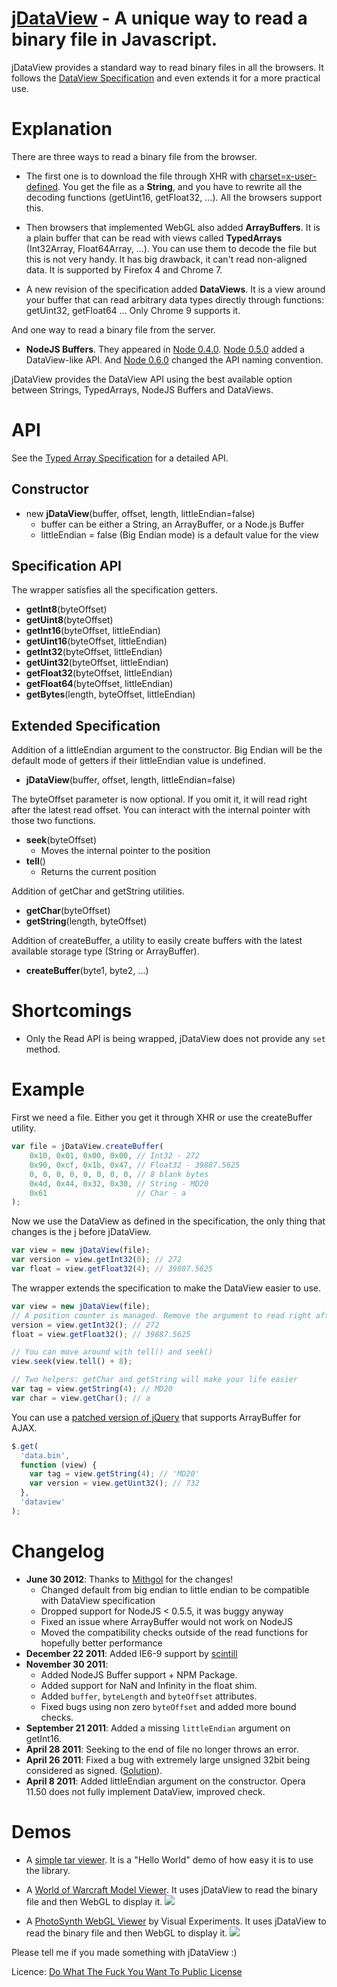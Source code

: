 <a href="http://blog.vjeux.com/2011/javascript/jdataview-read-binary-file.html">jDataView</a> - A unique way to read a binary file in Javascript.
================================

jDataView provides a standard way to read binary files in all the browsers. It follows the [DataView Specification](http://www.khronos.org/registry/webgl/doc/spec/TypedArray-spec.html#6) and even extends it for a more practical use.

Explanation
=========

There are three ways to read a binary file from the browser.

* The first one is to download the file through XHR with [charset=x-user-defined](https://developer.mozilla.org/en/using_xmlhttprequest#Receiving_binary_data). You get the file as a **String**, and you have to rewrite all the decoding functions (getUint16, getFloat32, ...). All the browsers support this.

* Then browsers that implemented WebGL also added **ArrayBuffers**. It is a plain buffer that can be read with views called **TypedArrays** (Int32Array, Float64Array, ...). You can use them to decode the file but this is not very handy. It has big drawback, it can't read non-aligned data. It is supported by Firefox 4 and Chrome 7.

* A new revision of the specification added **DataViews**. It is a view around your buffer that can read arbitrary data types directly through functions: getUint32, getFloat64 ... Only Chrome 9 supports it.

And one way to read a binary file from the server.

* **NodeJS Buffers**. They appeared in [Node 0.4.0](http://nodejs.org/docs/v0.4.0/api/buffers.html). [Node 0.5.0](http://nodejs.org/docs/v0.5.0/api/buffers.html) added a DataView-like API. And [Node 0.6.0](http://nodejs.org/docs/v0.6.0/api/buffers.html) changed the API naming convention.

jDataView provides the DataView API using the best available option between Strings, TypedArrays, NodeJS Buffers and DataViews.

API
===
See the [Typed Array Specification](http://www.khronos.org/registry/typedarray/specs/latest/#8) for a detailed API.

Constructor
-----------------
* new **jDataView**(buffer, offset, length, littleEndian=false)
    * buffer can be either a String, an ArrayBuffer, or a Node.js Buffer
    * littleEndian = false (Big Endian mode) is a default value for the view

Specification API
-------------------------
The wrapper satisfies all the specification getters.

* **getInt8**(byteOffset)
* **getUint8**(byteOffset)
* **getInt16**(byteOffset, littleEndian)
* **getUint16**(byteOffset, littleEndian)
* **getInt32**(byteOffset, littleEndian)
* **getUint32**(byteOffset, littleEndian)
* **getFloat32**(byteOffset, littleEndian)
* **getFloat64**(byteOffset, littleEndian)
* **getBytes**(length, byteOffset, littleEndian)


Extended Specification
---------------------------------
Addition of a littleEndian argument to the constructor. Big Endian will be the default mode of getters if their littleEndian value is undefined.

* **jDataView**(buffer, offset, length, littleEndian=false)

The byteOffset parameter is now optional. If you omit it, it will read right after the latest read offset. You can interact with the internal pointer with those two functions.

* **seek**(byteOffset)
    * Moves the internal pointer to the position
* **tell**()
    * Returns the current position

Addition of getChar and getString utilities.

* **getChar**(byteOffset)
* **getString**(length, byteOffset)

Addition of createBuffer, a utility to easily create buffers with the latest available storage type (String or ArrayBuffer).

* **createBuffer**(byte1, byte2, ...)

Shortcomings
==========

* Only the Read API is being wrapped, jDataView does not provide any `set` method.

Example
======
First we need a file. Either you get it through XHR or use the createBuffer utility.

```javascript
var file = jDataView.createBuffer(
	0x10, 0x01, 0x00, 0x00, // Int32 - 272
	0x90, 0xcf, 0x1b, 0x47, // Float32 - 39887.5625
	0, 0, 0, 0, 0, 0, 0, 0, // 8 blank bytes
	0x4d, 0x44, 0x32, 0x30, // String - MD20
	0x61                    // Char - a
);
```

Now we use the DataView as defined in the specification, the only thing that changes is the j before jDataView.

```javascript
var view = new jDataView(file);
var version = view.getInt32(0); // 272
var float = view.getFloat32(4); // 39887.5625
```

The wrapper extends the specification to make the DataView easier to use.

```javascript
var view = new jDataView(file);
// A position counter is managed. Remove the argument to read right after the last read.
version = view.getInt32(); // 272
float = view.getFloat32(); // 39887.5625

// You can move around with tell() and seek()
view.seek(view.tell() + 8);

// Two helpers: getChar and getString will make your life easier
var tag = view.getString(4); // MD20
var char = view.getChar(); // a
```

You can use a <a href="http://blog.vjeux.com/2011/javascript/jquery-binary-ajax.html">patched version of jQuery</a> that supports ArrayBuffer for AJAX.

```javascript
$.get(
  'data.bin',
  function (view) {
    var tag = view.getString(4); // 'MD20'
    var version = view.getUint32(); // 732
  },
  'dataview'
);
```

Changelog
========
* **June 30 2012**: Thanks to [Mithgol](https://github.com/Mithgol) for the changes!
  * Changed default from big endian to little endian to be compatible with DataView specification
  * Dropped support for NodeJS < 0.5.5, it was buggy anyway
  * Fixed an issue where ArrayBuffer would not work on NodeJS
  * Moved the compatibility checks outside of the read functions for hopefully better performance
* **December 22 2011**: Added IE6-9 support by [scintill](https://github.com/scintill)
* **November 30 2011**:
  * Added NodeJS Buffer support + NPM Package.
  * Added support for NaN and Infinity in the float shim.
  * Added ```buffer```, ```byteLength``` and ```byteOffset``` attributes.
  * Fixed bugs using non zero ```byteOffset``` and added more bound checks.
* **September 21 2011**: Added a missing ```littleEndian``` argument on getInt16.
* **April 28 2011**: Seeking to the end of file no longer throws an error.
* **April 26 2011**: Fixed a bug with extremely large unsigned 32bit being considered as signed. ([Solution](http://stackoverflow.com/questions/1240408/reading-bytes-from-a-javascript-string/2954435#2954435)). 
* **April 8 2011**: Added littleEndian argument on the constructor. Opera 11.50 does not fully implement DataView, improved check.

Demos
==== 

* A <a href="http://fooo.fr/~vjeux/github/jsDataView/demo/untar/untar.html">simple tar viewer</a>. It is a "Hello World" demo of how easy it is to use the library.

* A <a href="http://fooo.fr/~vjeux/github/jsWoWModelViewer/modelviewer.html">World of Warcraft Model Viewer</a>. It uses jDataView to read the binary file and then WebGL to display it.
<a href="http://fooo.fr/~vjeux/github/jsWoWModelViewer/modelviewer.html"><img src="http://fooo.fr/~vjeux/github/jsWoWModelViewer/images/modelviewer.png"></a>

* A <a href="http://www.visual-experiments.com/2011/04/05/photosynth-webgl-viewer/">PhotoSynth WebGL Viewer</a> by Visual Experiments. It uses jDataView to read the binary file and then WebGL to display it.
<a href="http://www.visual-experiments.com/2011/04/05/photosynth-webgl-viewer/"><img src="http://i.imgur.com/HRHXo.jpg"/></a>

Please tell me if you made something with jDataView :)

Licence: [Do What The Fuck You Want To Public License](http://sam.zoy.org/wtfpl/)
